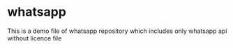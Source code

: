 # whatsapp
This is a demo file of whatsapp repository which includes only whatsapp api without licence file
